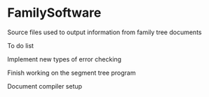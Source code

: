 # FamilySoftware
Source files used to output information from family tree documents

To do list

Implement new types of error checking
    
Finish working on the segment tree program
    
Document compiler setup
